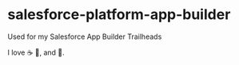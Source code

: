 # salesforce-platform-app-builder
Used for my Salesforce App Builder Trailheads

I love :coffee: :pizza:, and :dancer:.
